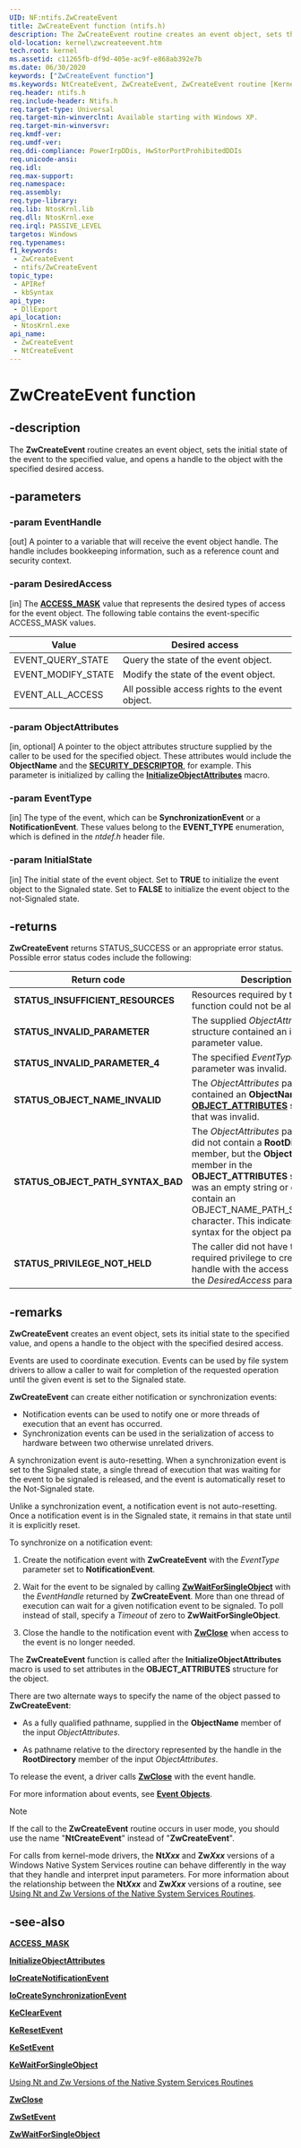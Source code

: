 ```yaml
---
UID: NF:ntifs.ZwCreateEvent
title: ZwCreateEvent function (ntifs.h)
description: The ZwCreateEvent routine creates an event object, sets the initial state of the event to the specified value, and opens a handle to the object with the specified desired access.
old-location: kernel\zwcreateevent.htm
tech.root: kernel
ms.assetid: c11265fb-df9d-405e-ac9f-e868ab392e7b
ms.date: 06/30/2020
keywords: ["ZwCreateEvent function"]
ms.keywords: NtCreateEvent, ZwCreateEvent, ZwCreateEvent routine [Kernel-Mode Driver Architecture], k111_53554a99-3112-4f70-8c00-9d632a74d15b.xml, kernel.zwcreateevent, ntifs/NtCreateEvent, ntifs/ZwCreateEvent
req.header: ntifs.h
req.include-header: Ntifs.h
req.target-type: Universal
req.target-min-winverclnt: Available starting with Windows XP.
req.target-min-winversvr: 
req.kmdf-ver: 
req.umdf-ver: 
req.ddi-compliance: PowerIrpDDis, HwStorPortProhibitedDDIs
req.unicode-ansi: 
req.idl: 
req.max-support: 
req.namespace: 
req.assembly: 
req.type-library: 
req.lib: NtosKrnl.lib
req.dll: NtosKrnl.exe
req.irql: PASSIVE_LEVEL
targetos: Windows
req.typenames: 
f1_keywords:
 - ZwCreateEvent
 - ntifs/ZwCreateEvent
topic_type:
 - APIRef
 - kbSyntax
api_type:
 - DllExport
api_location:
 - NtosKrnl.exe
api_name:
 - ZwCreateEvent
 - NtCreateEvent
---
```


# ZwCreateEvent function


## -description

The **ZwCreateEvent** routine creates an event object, sets the initial state of the event to the specified value, and opens a handle to the object with the specified desired access.

## -parameters

### -param EventHandle 

[out]
A pointer to a variable that will receive the event object handle. The handle includes bookkeeping information, such as a reference count and security context.

### -param DesiredAccess 

[in]
The [**ACCESS_MASK**](https://docs.microsoft.com/windows-hardware/drivers/kernel/access-mask) value that represents the desired types of access for the event object. The following table contains the event-specific ACCESS_MASK values.

| Value | Desired access |
| ----- | -------------- |
| EVENT_QUERY_STATE  | Query the state of the event object. |
| EVENT_MODIFY_STATE | Modify the state of the event object. |
| EVENT_ALL_ACCESS   | All possible access rights to the event object. |

### -param ObjectAttributes 

[in, optional]
A pointer to the object attributes structure supplied by the caller to be used for the specified object. These attributes would include the **ObjectName** and the [**SECURITY_DESCRIPTOR**](https://docs.microsoft.com/windows-hardware/drivers/ddi/ntifs/ns-ntifs-_security_descriptor), for example. This parameter is initialized by calling the [**InitializeObjectAttributes**](https://docs.microsoft.com/windows/win32/api/ntdef/nf-ntdef-initializeobjectattributes) macro.

### -param EventType 

[in]
The type of the event, which can be **SynchronizationEvent** or a **NotificationEvent**. These values belong to the **EVENT_TYPE** enumeration, which is defined in the *ntdef.h* header file.

### -param InitialState 

[in]
The initial state of the event object. Set to **TRUE** to initialize the event object to the Signaled state. Set to **FALSE** to initialize the event object to the not-Signaled state.

## -returns

**ZwCreateEvent** returns STATUS_SUCCESS or an appropriate error status. Possible error status codes include the following:

| Return code | Description |
| ----------- | ----------- |
| **STATUS_INSUFFICIENT_RESOURCES** | Resources required by this function could not be allocated. |
| **STATUS_INVALID_PARAMETER**      | The supplied *ObjectAttributes* structure contained an invalid parameter value. |
| **STATUS_INVALID_PARAMETER_4**    | The specified *EventType* parameter was invalid. |
| **STATUS_OBJECT_NAME_INVALID**    | The *ObjectAttributes* parameter contained an **ObjectName** in the [**OBJECT_ATTRIBUTES**](https://docs.microsoft.com/windows/win32/api/ntdef/ns-ntdef-_object_attributes) structure that was invalid. |
| **STATUS_OBJECT_PATH_SYNTAX_BAD** | The *ObjectAttributes* parameter did not contain a **RootDirectory** member, but the **ObjectName** member in the **OBJECT_ATTRIBUTES** structure was an empty string or did not contain an OBJECT_NAME_PATH_SEPARATOR character. This indicates incorrect syntax for the object path. |
| **STATUS_PRIVILEGE_NOT_HELD**     | The caller did not have the required privilege to create a handle with the access specified in the *DesiredAccess* parameter. |

## -remarks

**ZwCreateEvent** creates an event object, sets its initial state to the specified value, and opens a handle to the object with the specified desired access.

Events are used to coordinate execution. Events can be used by file system drivers to allow a caller to wait for completion of the requested operation until the given event is set to the Signaled state.

**ZwCreateEvent** can create either notification or synchronization events:

- Notification events can be used to notify one or more threads of execution that an event has occurred.
- Synchronization events can be used in the serialization of access to hardware between two otherwise unrelated drivers.

A synchronization event is auto-resetting. When a synchronization event is set to the Signaled state, a single thread of execution that was waiting for the event to be signaled is released, and the event is automatically reset to the Not-Signaled state.

Unlike a synchronization event, a notification event is not auto-resetting. Once a notification event is in the Signaled state, it remains in that state until it is explicitly reset.

To synchronize on a notification event:

1. Create the notification event with **ZwCreateEvent** with the *EventType* parameter set to **NotificationEvent**.

2. Wait for the event to be signaled by calling [**ZwWaitForSingleObject**](https://docs.microsoft.com/windows-hardware/drivers/ddi/ntifs/nf-ntifs-zwwaitforsingleobject) with the *EventHandle* returned by **ZwCreateEvent**. More than one thread of execution can wait for a given notification event to be signaled. To poll instead of stall, specify a *Timeout* of zero to **ZwWaitForSingleObject**.

3. Close the handle to the notification event with [**ZwClose**](https://docs.microsoft.com/windows-hardware/drivers/ddi/ntifs/nf-ntifs-ntclose) when access to the event is no longer needed.

The **ZwCreateEvent** function is called after the **InitializeObjectAttributes** macro is used to set attributes in the **OBJECT_ATTRIBUTES** structure for the object.

There are two alternate ways to specify the name of the object passed to **ZwCreateEvent**:

- As a fully qualified pathname, supplied in the **ObjectName** member of the input *ObjectAttributes*.

- As pathname relative to the directory represented by the handle in the **RootDirectory** member of the input *ObjectAttributes*.

To release the event, a driver calls [**ZwClose**](https://docs.microsoft.com/windows-hardware/drivers/ddi/ntifs/nf-ntifs-ntclose) with the event handle.

For more information about events, see [**Event Objects**](https://docs.microsoft.com/windows-hardware/drivers/kernel/event-objects).

> [!NOTE]
>
> If the call to the **ZwCreateEvent** routine occurs in user mode, you should use the name "**NtCreateEvent**" instead of "**ZwCreateEvent**".

For calls from kernel-mode drivers, the **Nt*Xxx*** and **Zw*Xxx*** versions of a Windows Native System Services routine can behave differently in the way that they handle and interpret input parameters. For more information about the relationship between the **Nt*Xxx*** and **Zw*Xxx*** versions of a routine, see [Using Nt and Zw Versions of the Native System Services Routines](https://docs.microsoft.com/windows-hardware/drivers/kernel/using-nt-and-zw-versions-of-the-native-system-services-routines).

## -see-also

[**ACCESS_MASK**](https://docs.microsoft.com/windows-hardware/drivers/kernel/access-mask)

[**InitializeObjectAttributes**](https://docs.microsoft.com/windows/win32/api/ntdef/nf-ntdef-initializeobjectattributes)

[**IoCreateNotificationEvent**](https://docs.microsoft.com/windows-hardware/drivers/ddi/wdm/nf-wdm-iocreatenotificationevent)

[**IoCreateSynchronizationEvent**](https://docs.microsoft.com/windows-hardware/drivers/ddi/wdm/nf-wdm-iocreatesynchronizationevent)

[**KeClearEvent**](https://docs.microsoft.com/windows-hardware/drivers/ddi/wdm/nf-wdm-keclearevent)

[**KeResetEvent**](https://docs.microsoft.com/windows-hardware/drivers/ddi/wdm/nf-wdm-keresetevent)

[**KeSetEvent**](https://docs.microsoft.com/windows-hardware/drivers/ddi/wdm/nf-wdm-kesetevent)

[**KeWaitForSingleObject**](https://docs.microsoft.com/windows-hardware/drivers/ddi/wdm/nf-wdm-kewaitforsingleobject)

[Using Nt and Zw Versions of the Native System Services Routines](https://docs.microsoft.com/windows-hardware/drivers/kernel/using-nt-and-zw-versions-of-the-native-system-services-routines)

[**ZwClose**](https://docs.microsoft.com/windows-hardware/drivers/ddi/ntifs/nf-ntifs-ntclose)

[**ZwSetEvent**](https://docs.microsoft.com/windows-hardware/drivers/ddi/ntifs/nf-ntifs-zwsetevent)

[**ZwWaitForSingleObject**](https://docs.microsoft.com/windows-hardware/drivers/ddi/ntifs/nf-ntifs-zwwaitforsingleobject)

